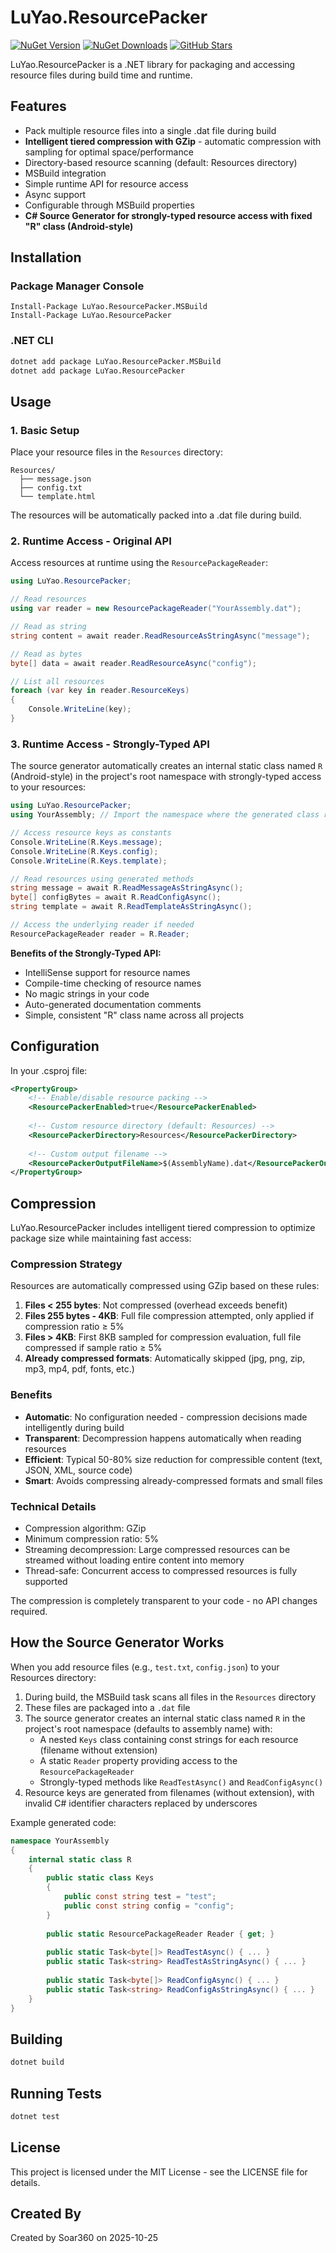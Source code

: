 # LuYao.ResourcePacker

[![NuGet Version](https://img.shields.io/nuget/v/LuYao.ResourcePacker)](https://www.nuget.org/packages/LuYao.ResourcePacker/)
[![NuGet Downloads](https://img.shields.io/nuget/dt/LuYao.ResourcePacker)](https://www.nuget.org/packages/LuYao.ResourcePacker/)
[![GitHub Stars](https://img.shields.io/github/stars/coderbusy/luyao-resource-packer?style=social)](https://github.com/coderbusy/luyao-resource-packer/stargazers)

LuYao.ResourcePacker is a .NET library for packaging and accessing resource files during build time and runtime.

## Features

- Pack multiple resource files into a single .dat file during build
- **Intelligent tiered compression with GZip** - automatic compression with sampling for optimal space/performance
- Directory-based resource scanning (default: Resources directory)
- MSBuild integration
- Simple runtime API for resource access
- Async support
- Configurable through MSBuild properties
- **C# Source Generator for strongly-typed resource access with fixed "R" class (Android-style)**

## Installation

### Package Manager Console
```
Install-Package LuYao.ResourcePacker.MSBuild
Install-Package LuYao.ResourcePacker
```

### .NET CLI
```bash
dotnet add package LuYao.ResourcePacker.MSBuild
dotnet add package LuYao.ResourcePacker
```

## Usage

### 1. Basic Setup

Place your resource files in the `Resources` directory:
```
Resources/
  ├── message.json
  ├── config.txt
  └── template.html
```

The resources will be automatically packed into a .dat file during build.

### 2. Runtime Access - Original API

Access resources at runtime using the `ResourcePackageReader`:

```csharp
using LuYao.ResourcePacker;

// Read resources
using var reader = new ResourcePackageReader("YourAssembly.dat");

// Read as string
string content = await reader.ReadResourceAsStringAsync("message");

// Read as bytes
byte[] data = await reader.ReadResourceAsync("config");

// List all resources
foreach (var key in reader.ResourceKeys)
{
    Console.WriteLine(key);
}
```

### 3. Runtime Access - Strongly-Typed API

The source generator automatically creates an internal static class named `R` (Android-style) in the project's root namespace with strongly-typed access to your resources:

```csharp
using LuYao.ResourcePacker;
using YourAssembly; // Import the namespace where the generated class resides

// Access resource keys as constants
Console.WriteLine(R.Keys.message);
Console.WriteLine(R.Keys.config);
Console.WriteLine(R.Keys.template);

// Read resources using generated methods
string message = await R.ReadMessageAsStringAsync();
byte[] configBytes = await R.ReadConfigAsync();
string template = await R.ReadTemplateAsStringAsync();

// Access the underlying reader if needed
ResourcePackageReader reader = R.Reader;
```

**Benefits of the Strongly-Typed API:**
- IntelliSense support for resource names
- Compile-time checking of resource names
- No magic strings in your code
- Auto-generated documentation comments
- Simple, consistent "R" class name across all projects

## Configuration

In your .csproj file:

```xml
<PropertyGroup>
    <!-- Enable/disable resource packing -->
    <ResourcePackerEnabled>true</ResourcePackerEnabled>
    
    <!-- Custom resource directory (default: Resources) -->
    <ResourcePackerDirectory>Resources</ResourcePackerDirectory>
    
    <!-- Custom output filename -->
    <ResourcePackerOutputFileName>$(AssemblyName).dat</ResourcePackerOutputFileName>
</PropertyGroup>
```

## Compression

LuYao.ResourcePacker includes intelligent tiered compression to optimize package size while maintaining fast access:

### Compression Strategy

Resources are automatically compressed using GZip based on these rules:

1. **Files < 255 bytes**: Not compressed (overhead exceeds benefit)
2. **Files 255 bytes - 4KB**: Full file compression attempted, only applied if compression ratio ≥ 5%
3. **Files > 4KB**: First 8KB sampled for compression evaluation, full file compressed if sample ratio ≥ 5%
4. **Already compressed formats**: Automatically skipped (jpg, png, zip, mp3, mp4, pdf, fonts, etc.)

### Benefits

- **Automatic**: No configuration needed - compression decisions made intelligently during build
- **Transparent**: Decompression happens automatically when reading resources
- **Efficient**: Typical 50-80% size reduction for compressible content (text, JSON, XML, source code)
- **Smart**: Avoids compressing already-compressed formats and small files

### Technical Details

- Compression algorithm: GZip
- Minimum compression ratio: 5%
- Streaming decompression: Large compressed resources can be streamed without loading entire content into memory
- Thread-safe: Concurrent access to compressed resources is fully supported

The compression is completely transparent to your code - no API changes required.

## How the Source Generator Works

When you add resource files (e.g., `test.txt`, `config.json`) to your Resources directory:

1. During build, the MSBuild task scans all files in the `Resources` directory
2. These files are packaged into a `.dat` file
3. The source generator creates an internal static class named `R` in the project's root namespace (defaults to assembly name) with:
   - A nested `Keys` class containing const strings for each resource (filename without extension)
   - A static `Reader` property providing access to the `ResourcePackageReader`
   - Strongly-typed methods like `ReadTestAsync()` and `ReadConfigAsync()`
4. Resource keys are generated from filenames (without extension), with invalid C# identifier characters replaced by underscores

Example generated code:
```csharp
namespace YourAssembly
{
    internal static class R
    {
        public static class Keys
        {
            public const string test = "test";
            public const string config = "config";
        }
        
        public static ResourcePackageReader Reader { get; }
        
        public static Task<byte[]> ReadTestAsync() { ... }
        public static Task<string> ReadTestAsStringAsync() { ... }
        
        public static Task<byte[]> ReadConfigAsync() { ... }
        public static Task<string> ReadConfigAsStringAsync() { ... }
    }
}
```

## Building

```bash
dotnet build
```

## Running Tests

```bash
dotnet test
```

## License

This project is licensed under the MIT License - see the LICENSE file for details.

## Created By

Created by Soar360 on 2025-10-25
